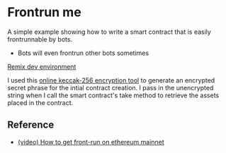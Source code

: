 # Frontrun me

A simple example showing how to write a smart contract that is easily frontrunnable by bots.
- Bots will even frontrun other bots sometimes

[Remix dev environment](https://remix.ethereum.org/#optimize=false&runs=200&evmVersion=null&version=soljson-v0.6.10+commit.00c0fcaf.js)

I used this [online keccak-256 encryption tool](https://keccak-256.4tools.net/) to generate an encrypted secret phrase for the intial contract creation.
I pass in the unencrypted string when I call the smart contract's take method to retrieve the assets placed in the contract.

## Reference
- [(video) How to get front-run on ethereum mainnet](https://www.youtube.com/watch?v=UZ-NNd6yjFM)
